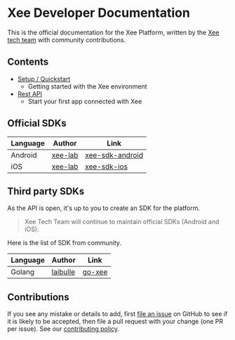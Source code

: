 # Xee Developer Documentation

This is the official documentation for the Xee Platform, written by the [Xee tech team](https://twitter.com/@Xee_ENG) with community contributions.

## Contents

- [Setup / Quickstart](setup/README.md)
    - Getting started with the Xee environment
- [Rest API](api/README.md)
    - Start your first app connected with Xee

## Official SDKs

|Language|Author|Link|
|---|---|---|
|Android|[xee-lab](https://github.com/xee-lab)|[xee-sdk-android](https://github.com/xee-lab/xee-sdk-android)|
|iOS|[xee-lab](https://github.com/xee-lab)|[xee-sdk-ios](https://github.com/xee-lab/xee-sdk-ios)|

## Third party SDKs

As the API is open, it's up to you to create an SDK for the platform.

> Xee Tech Team will continue to maintain official SDKs (Android and iOS).

Here is the list of SDK from community.

|Language|Author|Link|
|---|---|---|
|Golang|[laibulle](https://github.com/laibulle/)|[go-xee](https://github.com/laibulle/go-xee)|

## Contributions

If you see any mistake or details to add, first [file an issue](http://github.com/xee-lab/documentation/issues) on GitHub to see if it is likely to be accepted, then file a pull request with your change (one PR per issue).
See our [contributing policy](CONTRIBUTING.md).
